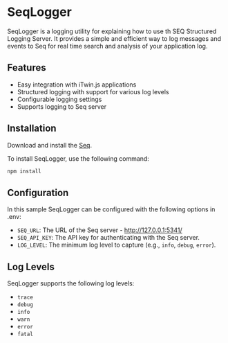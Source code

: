 # SeqLogger

SeqLogger is a logging utility for explaining how to use th SEQ Structured Logging Server. It provides a simple and efficient way to log messages and events to Seq for real time search and analysis of your application log.

## Features

- Easy integration with iTwin.js applications
- Structured logging with support for various log levels
- Configurable logging settings
- Supports logging to Seq server

## Installation

Download and install the [Seq](https://datalust.co/download).

To install SeqLogger, use the following command:

```sh
npm install
```

## Configuration

In this sample SeqLogger can be configured with the following options in .env:

- `SEQ_URL`: The URL of the Seq server - http://127.0.0.1:5341/
- `SEQ_API_KEY`: The API key for authenticating with the Seq server.
- `LOG_LEVEL`: The minimum log level to capture (e.g., `info`, `debug`, `error`).

## Log Levels

SeqLogger supports the following log levels:

- `trace`
- `debug`
- `info`
- `warn`
- `error`
- `fatal`
